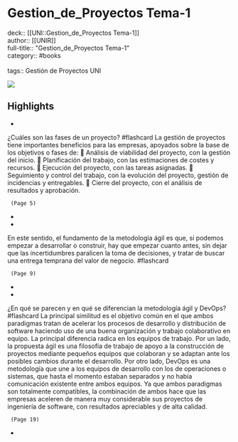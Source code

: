 # Gestion_de_Proyectos Tema-1

deck:: [[UNI::Gestion_de_Proyectos Tema-1]]\
author:: [[UNIR]]\
full-title:: "Gestion_de_Proyectos Tema-1"\
category:: #books\
\
tags:: Gestión de Proyectos UNI  

![](https://readwise-assets.s3.amazonaws.com/media/uploaded_book_covers/profile_22942/6b07b978-33cd-43b7-989e-c7b85369b95e.jpg)

## Highlights
- 
 ¿Cuáles son las fases de un proyecto? #flashcard 
    La gestión de proyectos tiene importantes beneficios para las empresas, apoyados sobre la base de los objetivos o fases de:  Análisis de viabilidad del proyecto, con la gestión del inicio.  Planificación del trabajo, con las estimaciones de costes y recursos.  Ejecución del proyecto, con las tareas asignadas.  Seguimiento y control del trabajo, con la evolución del proyecto, gestión de incidencias y entregables.  Cierre del proyecto, con el análisis de resultados y aprobación.

     (Page 5)
-
- 

En este sentido, el fundamento de la metodología ágil es que, si podemos empezar a desarrollar o construir, hay que empezar cuanto antes, sin dejar que las incertidumbres paralicen la toma de decisiones, y tratar de buscar una entrega temprana del valor de negocio. #flashcard 


     (Page 9)
-
- 
 ¿En qué se parecen y en qué se diferencian la metodología ágil y DevOps? #flashcard 
    La principal similitud es el objetivo común en el que ambos paradigmas tratan de acelerar los procesos de desarrollo y distribución de software haciendo uso de una buena organización y trabajo colaborativo en equipo. La principal diferencia radica en los equipos de trabajo. Por un lado, la propuesta ágil es una filosofía de trabajo de apoyo a la construcción de proyectos mediante pequeños equipos que colaboran y se adaptan ante los posibles cambios durante el desarrollo. Por otro lado, DevOps es una metodología que une a los equipos de desarrollo con los de operaciones o sistemas, que hasta el momento estaban separados y no había comunicación existente entre ambos equipos. Ya que ambos paradigmas son totalmente compatibles, la combinación de ambos hace que las empresas aceleren de manera muy considerable sus proyectos de ingeniería de software, con resultados apreciables y de alta calidad.

     (Page 19)
-
